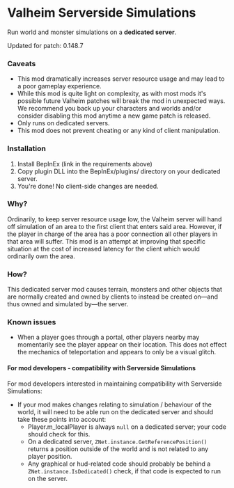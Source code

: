 # Valheim Serverside Simulations

Run world and monster simulations on a **dedicated server**.

Updated for patch: 0.148.7

### Caveats

- This mod dramatically increases server resource usage and may lead to a poor gameplay experience.
- While this mod is quite light on complexity, as with most mods it's possible future Valheim patches will break the mod in unexpected ways. We recommend you back up your characters and worlds and/or consider disabling this mod anytime a new game patch is released.
- Only runs on dedicated servers.
- This mod does not prevent cheating or any kind of client manipulation.

### Installation

 1. Install BepInEx (link in the requirements above)
 2. Copy plugin DLL into the BepInEx/plugins/ directory on your dedicated server.
 3. You're done! No client-side changes are needed.

### Why?

Ordinarily, to keep server resource usage low, the Valheim server will hand off simulation of an area to the first client that enters said area. However, if the player in charge of the area has a poor connection all other players in that area will suffer. This mod is an attempt at improving that specific situation at the cost of increased latency for the client which would ordinarily own the area.

### How?

This dedicated server mod causes terrain, monsters and other objects that are normally created and owned by clients to instead be created on—and thus owned and simulated by—the server.

### Known issues

- When a player goes through a portal, other players nearby may momentarily see the player appear on their location. This does not effect the mechanics of teleportation and appears to only be a visual glitch.

#### For mod developers - compatibility with Serverside Simulations

For mod developers interested in maintaining compatibility with Serverside Simulations:
- If your mod makes changes relating to simulation / behaviour of the world, it will need to be able run on the dedicated server and should take these points into account:
  - Player.m_localPlayer is always `null` on a dedicated server; your code should check for this.
  - On a dedicated server, `ZNet.instance.GetReferencePosition()` returns a position outside of the world and is not related to any player position.
  - Any graphical or hud-related code should probably be behind a `ZNet.instance.IsDedicated()` check, if that code is expected to run on the server.
